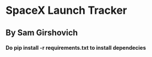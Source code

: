 # SpaceX Launch Tracker
## By Sam Girshovich

#### Do pip install -r requirements.txt to install dependecies
